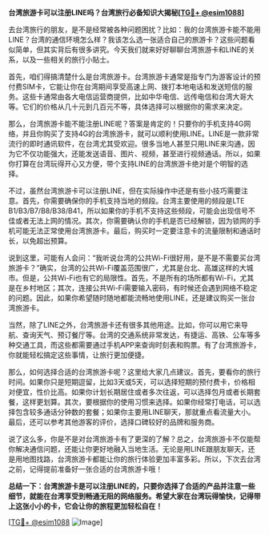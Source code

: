 **台湾旅游卡可以注册LINE吗？台湾旅行必备知识大揭秘[[TG💪+ @esim1088](https://t.me/s/esim1088)]**

去台湾旅行的朋友，是不是经常被各种问题困扰？比如：我的台湾旅游卡能不能用LINE？台湾的通信环境怎么样？我该怎么选一张适合自己的旅游卡？这些问题看似简单，但其实背后有很多讲究。今天我们就来好好聊聊台湾旅游卡和LINE的关系，以及一些相关的旅行小贴士。

首先，咱们得搞清楚什么是台湾旅游卡。台湾旅游卡通常是指专门为游客设计的预付费SIM卡，它能让你在台湾期间享受高速上网、拨打本地电话和发送短信的服务。这些卡通常由各大电信运营商提供，比如中华电信、远传电信和台湾大哥大等。它们的价格从几十元到几百元不等，具体选择可以根据你的需求来决定。

那么，台湾旅游卡能不能注册LINE呢？答案是肯定的！只要你的手机支持4G网络，并且你购买了支持4G的台湾旅游卡，就可以顺利使用LINE。LINE是一款非常流行的即时通讯软件，在台湾尤其受欢迎。很多当地人甚至只用LINE来沟通，因为它不仅功能强大，还能发送语音、图片、视频，甚至进行视频通话。所以，如果你打算在台湾玩得开心又方便，带个支持LINE的台湾旅游卡绝对是个明智的选择。

不过，虽然台湾旅游卡可以注册LINE，但在实际操作中还是有些小技巧需要注意。首先，你需要确保你的手机支持当地的频段。台湾主要使用的频段是LTE B1/B3/B7/B8/B38/B41，所以如果你的手机不支持这些频段，可能会出现信号不佳或者无法上网的情况。其次，你需要确认你的手机是否已经解锁，因为锁网的手机可能无法正常使用台湾旅游卡。最后，购买时一定要注意卡的流量限制和通话时长，以免超出预算。

说到这里，可能有人会问：“我听说台湾的公共Wi-Fi很好用，是不是不需要买台湾旅游卡？”确实，台湾的公共Wi-Fi覆盖范围很广，尤其是台北、高雄这样的大城市。但是，公共Wi-Fi也有它的局限性。首先，不是所有的场所都有Wi-Fi，尤其是在乡村地区；其次，连接公共Wi-Fi需要输入密码，有时候还会遇到网络不稳定的问题。因此，如果你希望随时随地都能流畅地使用LINE，还是建议购买一张台湾旅游卡。

当然，除了LINE之外，台湾旅游卡还有很多其他用途。比如，你可以用它来导航、查询天气、预订餐厅等。台湾的交通系统非常发达，有捷运、高铁、公车等多种交通工具，而这些都需要通过手机APP来查询时刻表和购票。有了台湾旅游卡，你就能轻松搞定这些事情，让旅行更加便捷。

那么，如何选择合适的台湾旅游卡呢？这里给大家几点建议。首先，要看你的旅行时间。如果你只是短期逗留，比如3天或5天，可以选择短期的预付费卡，价格相对便宜，性价比高。如果你计划长期居住或者多次往返，可以选择包月或者长期套餐，这样更划算。其次，要根据你的使用习惯来选择。如果你经常打电话，可以选择包含较多通话分钟数的套餐；如果你主要用LINE聊天，那就重点看流量大小。最后，还可以参考其他游客的评价，选择口碑较好的品牌和服务商。

说了这么多，你是不是对台湾旅游卡有了更深的了解？总之，台湾旅游卡不仅能帮你解决通信问题，还能让你更好地融入当地生活。无论是用LINE跟朋友聊天，还是用地图找路，台湾旅游卡都能让你的旅行体验更加丰富多彩。所以，下次去台湾之前，记得提前准备好一张合适的台湾旅游卡哦！

**总结一下：台湾旅游卡是可以注册LINE的，只要你选择了合适的产品并注意一些细节，就能在台湾享受到畅通无阻的网络服务。希望大家在台湾玩得愉快，记得带上这张小小的卡，它会让你的旅程更加轻松自在！**

[[TG💪+ @esim1088](https://t.me/s/esim1088) ![Image](https://i.postimg.cc/4NQfJmqS/Snipaste-2025-05-13-00-14-12.png)]
